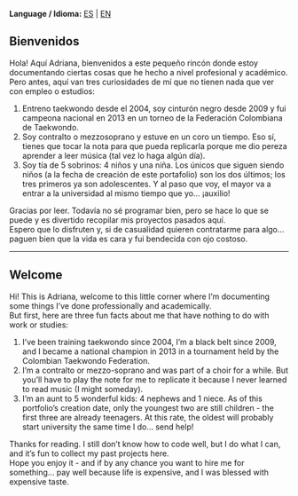 **Language / Idioma:** [ES](#bienvenidos) | [EN](#welcome)

## Bienvenidos
Hola! Aquí Adriana, bienvenidos a este pequeño rincón donde estoy documentando ciertas cosas que he hecho a nivel profesional y académico.  
Pero antes, aquí van tres curiosidades de mí que no tienen nada que ver con empleo o estudios:  

1. Entreno taekwondo desde el 2004, soy cinturón negro desde 2009 y fui campeona nacional en 2013 en un torneo de la Federación Colombiana de Taekwondo.  
2. Soy contralto o mezzosoprano y estuve en un coro un tiempo. Eso sí, tienes que tocar la nota para que pueda replicarla porque me dio pereza aprender a leer música (tal vez lo haga algún día).  
3. Soy tía de 5 sobrinos: 4 niños y una niña. Los únicos que siguen siendo niños (a la fecha de creación de este portafolio) son los dos últimos; los tres primeros ya son adolescentes. Y al paso que voy, el mayor va a entrar a la universidad al mismo tiempo que yo… ¡auxilio!  

Gracias por leer. Todavía no sé programar bien, pero se hace lo que se puede y es divertido recopilar mis proyectos pasados aquí.  
Espero que lo disfruten y, si de casualidad quieren contratarme para algo... paguen bien que la vida es cara y fui bendecida con ojo costoso.  

---

## Welcome
Hi! This is Adriana, welcome to this little corner where I’m documenting some things I’ve done professionally and academically.  
But first, here are three fun facts about me that have nothing to do with work or studies:  

1. I’ve been training taekwondo since 2004, I’m a black belt since 2009, and I became a national champion in 2013 in a tournament held by the Colombian Taekwondo Federation.  
2. I’m a contralto or mezzo-soprano and was part of a choir for a while. But you’ll have to play the note for me to replicate it because I never learned to read music (I might someday).  
3. I’m an aunt to 5 wonderful kids: 4 nephews and 1 niece. As of this portfolio’s creation date, only the youngest two are still children - the first three are already teenagers. At this rate, the oldest will probably start university the same time I do… send help!

Thanks for reading. I still don’t know how to code well, but I do what I can, and it’s fun to collect my past projects here.  
Hope you enjoy it - and if by any chance you want to hire me for something... pay well because life is expensive, and I was blessed with expensive taste.  
